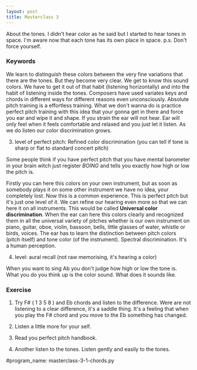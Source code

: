 ```yaml
---
layout: post
title: Masterclass 3
---
```


About the tones. I didn't hear color as he said but I started to hear tones in space. I'm aware now that each tone has its own place in space.
p.s. Don't force yourself.

### Keywords

We learn to distinguish these colors between the very fine variations that there are the tones.
But they become very clear. We get to know this sound colors.
We have to get it out of that habit (listening horizontally) and into the habit of listening inside the tones.
Composers have used variates keys and chords in different ways for different reasons even unconsciously.
Absolute pitch training is a effortless training. What we don't wanna do is practice perfect pitch training with this idea that your gonna get in there and force you ear and wipe it and shape. If you strain the ear will not hear. Ear will only feel when it feels comfortable and relaxed and you just let it listen.
As we do listen our color discrimination grows.

3. level of perfect pitch: Refined color discrimination (you can tell if tone is sharp or flat to standard concert pitch)

Some people think if you have perfect pitch that you have mental barometer in your brain witch just register *BOING* and tells you exactly how high or low the pitch is. 

Firstly you can here this colors on your own instrument, but as soon as somebody plays it on some other instrument we have no idea, your completely lost. Now this is a common experience. This is perfect pitch but it's just one level of it. We can refine our hearing even more so that we can here it on all instruments. This would be called **Universal color discrimination**. When the ear can here this colors clearly and recognized them in all the universal variety of pitches whether is our own instrument on piano, guitar, oboe, violin, bassoon, bells, little glasses of water, whistle or birds, voices.
The ear has to learn the distinction between pitch colors (pitch itself) and tone color (of the instrument). Spectral discrimination.
It's a human perception.

4. level: aural recall (not raw memorising, it's hearing a color)

When you want to sing Ab you don't judge how high or low the tone is. What you do you think up is the color sound. What does it sounds like.

### Exercise

1. Try F# ( 1 3 5 8 ) and Eb chords and listen to the difference. Were are not listening to a clear difference, it's a saddle thing. It's a feeling that when you play the F# chord and you move to the Eb something has changed.

2. Listen a little more for your self.

3. Read you perfect pitch handbook.

4. Another listen to the tones. Listen gently and easily to the tones.

#program_name: masterclass-3-1-chords.py

